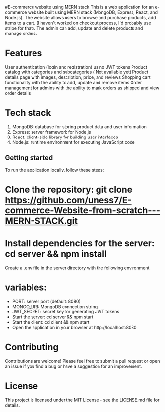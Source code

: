 #E-commerce website using MERN stack
This is a web application for an e-commerce website built using MERN stack (MongoDB, Express, React, and Node.js). The website allows users to browse and purchase products, add items to a cart. (I haven't worked on checkout process, I'd probably use stripe for that). The admin can add, update and delete products and manage orders.

# Features
User authentication (login and registration) using JWT tokens
Product catalog with categories and subcategories ( Not available yet)
Product details page with images, description, price, and reviews
Shopping cart functionality with the ability to add, update and remove items
Order management for admins with the ability to mark orders as shipped and view order details


# Tech stack
1. MongoDB: database for storing product data and user information
2. Express: server framework for Node.js
3. React: client-side library for building user interfaces
4. Node.js: runtime environment for executing JavaScript code


## Getting started
To run the application locally, follow these steps:

# Clone the repository: git clone https://github.com/uness7/E-commerce-Website-from-scratch---MERN-STACK.git

# Install dependencies for the server: cd server && npm install
Create a .env file in the server directory with the following environment 

# variables:
* PORT: server port (default: 8080)
* MONGO_URI: MongoDB connection string
* JWT_SECRET: secret key for generating JWT tokens
* Start the server: cd server && npm start
* Start the client: cd client && npm start
* Open the application in your browser at http://localhost:8080

# Contributing
Contributions are welcome! Please feel free to submit a pull request or open an issue if you find a bug or have a suggestion for an improvement.

# License
This project is licensed under the MIT License - see the LICENSE.md file for details.